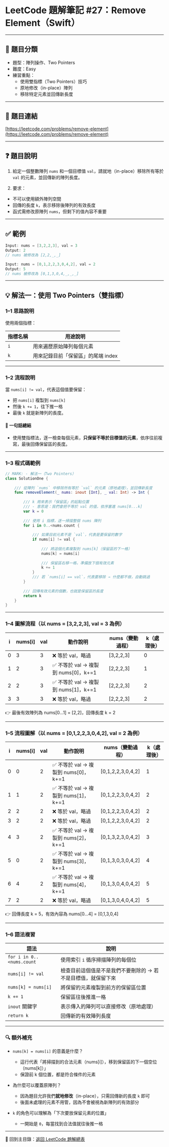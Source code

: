 # LeetCode 題解筆記 #27：Remove Element（Swift）

---

## 📂 題目分類

- 題型：陣列操作、Two Pointers
- 難度：Easy
- 練習重點：
  - 使用雙指標（Two Pointers）技巧
  - 原地修改（in-place）陣列
  - 移除特定元素並回傳新長度

---

## 📝 題目連結

[https://leetcode.com/problems/remove-element](https://leetcode.com/problems/remove-element)

---

## ❓ 題目說明

1. 給定一個整數陣列 `nums` 和一個目標值 `val`，請就地（in-place）移除所有等於 `val` 的元素，並回傳新的陣列長度。

2. 要求：
  - 不可以使用額外陣列空間
  - 回傳的長度 `k`，表示移除後陣列的有效長度
  - 函式需修改原陣列 `nums`，但剩下的值內容不重要

---

## ✅ 範例

```swift
Input: nums = [3,2,2,3], val = 3
Output: 2
// nums 被修改為 [2,2,_,_]

Input: nums = [0,1,2,2,3,0,4,2], val = 2
Output: 5
// nums 被修改為 [0,1,3,0,4,_,_,_]
```

---

## 💡 解法一：使用 Two Pointers（雙指標）

### 1–1 思路說明

使用兩個指標：

| 指標名稱 | 用途說明                                 |
|----------|------------------------------------------|
| `i`      | 用來遍歷原始陣列每個元素                  |
| `k`      | 用來記錄目前「保留區」的尾端 index         |

---

### 1–2 流程說明

當 `nums[i] != val`，代表這個值要保留：

- 把 `nums[i]` 複製到 `nums[k]`
- 然後 `k += 1`，往下推一格
- 最後 `k` 就是新陣列的長度。

#### 🧾 一句話總結

- 使用雙指標法，逐一檢查每個元素，**只保留不等於目標值的元素**，依序往前複寫，最後回傳保留區的長度。

---

### 1–3 程式碼範例

```swift
// MARK: - 解法一（Two Pointers）
class SolutionOne {
    
    /// 從陣列 `nums` 中移除所有等於 `val` 的元素（原地處理），並回傳新長度
    func removeElement(_ nums: inout [Int], _ val: Int) -> Int {
        
        /// k 用來表示「保留區」的起點位置
        /// - 意思是：我們會把不等於 val 的值，依序塞進 nums[0...k]
        var k = 0
        
        /// 使用 i 指標，逐一掃描整個 nums 陣列
        for i in 0..<nums.count {
            
            /// 如果目前元素不是 `val`，代表是要保留的數字
            if nums[i] != val {
                
                /// 將這個元素複製到 nums[k]（保留區的下一格）
                nums[k] = nums[i]
                
                /// 保留區右移一格，準備放下個有效元素
                k += 1
            }
            /// 若 `nums[i] == val`，代表要移除 → 什麼都不做，自動跳過
        }
        
        /// 回傳有效元素的個數，也就是保留區的長度
        return k
    }
}
```

---

### 1–4 圖解流程（以 nums = [3,2,2,3], val = 3 為例）

| i | nums[i] | val | 動作說明                          | nums（變動過程） | k（處理後） |
|---|---------|-----|-----------------------------------|------------------|--------------|
| 0 | 3       | 3   | ❌ 等於 val，略過                 | [3,2,2,3]         | 0            |
| 1 | 2       | 3   | ✅ 不等於 val → 複製到 nums[0]，k+=1 | [2,2,2,3]         | 1            |
| 2 | 2       | 3   | ✅ 不等於 val → 複製到 nums[1]，k+=1 | [2,2,2,3]         | 2            |
| 3 | 3       | 3   | ❌ 等於 val，略過                 | [2,2,2,3]         | 2            |

👉 最後有效陣列為 nums[0...1] = [2,2]，回傳長度 k = 2

---

### 1–5 流程圖解（以 nums = [0,1,2,2,3,0,4,2], val = 2 為例）

| i | nums[i] | val | 動作說明                          | nums（變動過程）   | k（處理後） |
|---|---------|-----|-----------------------------------|--------------------|--------------|
| 0 | 0       | 2   | ✅ 不等於 val → 複製到 nums[0]，k+=1 | [0,1,2,2,3,0,4,2]   | 1            |
| 1 | 1       | 2   | ✅ 不等於 val → 複製到 nums[1]，k+=1 | [0,1,2,2,3,0,4,2]   | 2            |
| 2 | 2       | 2   | ❌ 等於 val，略過                 | [0,1,2,2,3,0,4,2]   | 2            |
| 3 | 2       | 2   | ❌ 等於 val，略過                 | [0,1,2,2,3,0,4,2]   | 2            |
| 4 | 3       | 2   | ✅ 不等於 val → 複製到 nums[2]，k+=1 | [0,1,3,2,3,0,4,2]   | 3            |
| 5 | 0       | 2   | ✅ 不等於 val → 複製到 nums[3]，k+=1 | [0,1,3,0,3,0,4,2]   | 4            |
| 6 | 4       | 2   | ✅ 不等於 val → 複製到 nums[4]，k+=1 | [0,1,3,0,4,0,4,2]   | 5            |
| 7 | 2       | 2   | ❌ 等於 val，略過                 | [0,1,3,0,4,0,4,2]   | 5            |

👉 回傳長度 k = 5，有效內容為 nums[0...4] = [0,1,3,0,4]

---

### 1–6 語法複習

| 語法                    | 說明                                                       |
|-------------------------|------------------------------------------------------------|
| `for i in 0..<nums.count` | 使用索引 `i` 循序掃描陣列的每個位                                  |
| `nums[i] != val`        | 檢查目前這個值是不是我們不要刪除的 → 若不是目標值，就保留下來             |
| `nums[k] = nums[i]`     | 將保留的元素複製到前方的保留區位置                          |
| `k += 1`                | 保留區往後推進一格                                           |
| `inout` 關鍵字          | 表示傳入的陣列可以直接修改（原地處理）                      |
| `return k`              | 回傳新的有效陣列長度                                        |

---

### 🔍 額外補充

- `nums[k] = nums[i]` 的意義是什麼？
    - 這行代表「將掃描到的合法元素（nums[i]），移到保留區的下一個空位（nums[k]）」
    - 保證前 k 個位置，都是符合條件的元素

- 為什麼可以覆蓋原陣列？
    - 因為題目允許我們**就地修改**（in-place），只需回傳新的長度 `k` 即可
    - 後面未處理的元素不用管，因為不會被視為新陣列的有效部分

- `k` 的角色可以理解為「下次要放保留元素的位置」  
    - 一開始是 `0`，每當找到合法值就往後推一格

---

📂 回到主目錄：[返回 LeetCode 題解總表](../README.md)